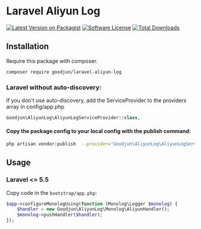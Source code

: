 Laravel Aliyun Log
==============================

[![Latest Version on Packagist][ico-version]][link-packagist]
[![Software License][ico-license]](LICENSE.md)
[![Total Downloads][ico-downloads]][link-downloads]

## Installation

Require this package with composer.

``` bash
composer require goodjun/laravel-aliyun-log
```

### Laravel without auto-discovery:

If you don't use auto-discovery, add the ServiceProvider to the providers array in config/app.php

``` php
Goodjun\AliyunLog\AliyunLogServiceProvider::class,
```

#### Copy the package config to your local config with the publish command:

``` bash
php artisan vendor:publish  --provider="Goodjun\AliyunLog\AliyunLogServiceProvider"
```

## Usage

### Laravel <= 5.5

Copy code in the `bootstrap/app.php`:

```php
$app->configureMonologUsing(function (Monolog\Logger $monolog) {
    $handler = new Goodjun\AliyunLog\Monolog\AliyunHandler();
    $monolog->pushHandler($handler);
});
```

[ico-version]: https://img.shields.io/packagist/v/goodjun/aliyun-open-api-sls.svg?style=flat-square
[ico-license]: https://img.shields.io/badge/license-MIT-brightgreen.svg?style=flat-square
[ico-downloads]: https://img.shields.io/packagist/dt/goodjun/aliyun-open-api-sls.svg?style=flat-square

[link-packagist]: https://packagist.org/packages/goodjun/aliyun-open-api-sls
[link-downloads]: https://packagist.org/packages/goodjun/aliyun-open-api-sls
[link-author]: https://github.com/goodjun
[link-contributors]: ../../contributors